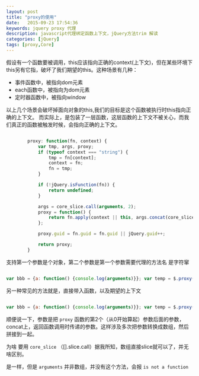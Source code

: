 ```yaml
---
layout: post
title: "proxy的使用"
date:   2015-09-23 17:54:36
keywords: jquery proxy 代理
description: javascript代理绑定函数上下文，jQuery方法trim 解读
categories: [jQuery]
tags: [proxy,Core]
---
```


假设有一个函数要被调用，this应该指向正确的context(上下文)，但在某些环境下this另有它指，破坏了我们期望的this。这种场景有几种：

* 事件函数中，被指向dom元素
* each函数中，被指向为dom元素
* 定时器函数中，被指向window

以上几个场景会破坏掉面向对象的this,我们的目标是这个函数被执行时this指向正确的上下文。
而实际上，是包装了一层函数，这层函数的上下文不被关心，而我们真正的函数被触发时候，会指向正确的上下文。

```js

 		proxy: function(fn, context) {
            var tmp, args, proxy;
            if (typeof context === "string") {
                tmp = fn[context];
                context = fn;
                fn = tmp;
            }

            if (!jQuery.isFunction(fn)) {
                return undefined;
            }

            args = core_slice.call(arguments, 2);
            proxy = function() {
                return fn.apply(context || this, args.concat(core_slice.call(arguments)));
            };

            proxy.guid = fn.guid = fn.guid || jQuery.guid++;

            return proxy;
        }

```

支持第一个参数是个对象，第二个参数是第一个参数需要代理的方法名 是字符窜

```js

var bbb = {a: function() {console.log(arguments)}}; var temp = $.proxy(bbb, 'a', '2'); temp('1')

```

另一种常见的方法就是，直接带入函数，以及期望的上下文

```js

var bbb = {a: function() {console.log(arguments)}}; var temp = $.proxy(bbb.a, bbb, '2'); temp('1')

```

顺便说一下，参数是把 `proxy` 函数的第2个（从0开始算起）参数后面的参数，concat上，返回函数调用时传递的参数。这样涉及多次把参数转换成数组，然后拼接到一起。

为啥 要用 `core_slice` （[].slice.call）据我所知，数组直接slice就可以了，并无啥区别。

是一样，但是 `arguments` 并非数组，并没有这个方法，会报 `is not a function`



